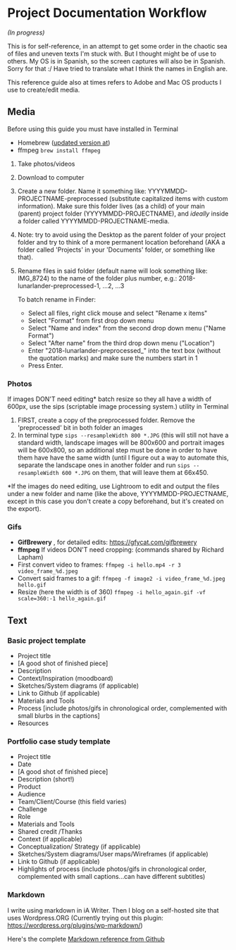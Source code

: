 # Project Documentation Workflow 
*(In progress)*

This is for self-reference, in an attempt to get some order in the chaotic sea of files and uneven texts I'm stuck with. But I thought might be of use to others. My OS is in Spanish, so the screen captures will also be in Spanish. Sorry for that :/ Have tried to translate what I think the names in English are. 

This reference guide also at times refers to Adobe and Mac OS products I use to create/edit media. 

## Media 
Before using this guide you must have installed in Terminal
- Homebrew ([updated version at](https://brew.sh/))
- ffmpeg `brew install ffmpeg`

1. Take photos/videos
2. Download to computer
3. Create a new folder. Name it something like: YYYYMMDD-PROJECTNAME-preprocessed (substitute capitalized items with custom information). Make sure this folder lives (as a child) of your main (parent) project folder (YYYYMMDD-PROJECTNAME), and *ideally* inside a folder called YYYYMMDD-PROJECTNAME-media.
4. Note: try to avoid using the Desktop as the parent folder of 
your project folder and try to think of a more permanent location beforehand (AKA a folder called 'Projects' in your 'Documents' folder, or something like that).

5. Rename files in said folder (default name will look something like: IMG_8724) to the name of the folder plus number, e.g.: 2018-lunarlander-preprocessed-1, ...2, ...3
	
	To batch rename in Finder: 
	- Select all files, right click mouse and select "Rename x items"
	- Select "Format" from first drop down menu 
	- Select "Name and index" from the second drop down menu ("Name Format")
	- Select "After name" from the third drop down menu ("Location")
	- Enter "2018-lunarlander-preprocessed_" into the text box (without the quotation marks) and make sure the numbers start in 1
	- Press Enter.

### Photos
If images DON'T need editing* batch resize so they all have a width of 600px, use the sips (scriptable image processing system.) utility in Terminal 
1. FIRST, create a copy of the preprocessed folder. Remove the 'preprocessed' bit in both folder an images 
2. In terminal type `sips --resampleWidth 800 *.JPG` (this will still not have a standard width, landscape images will be 800x600 and portrait images will be 600x800, so an additional step must be done in order to have them have have the same width (until I figure out a way to automate this, separate the landscape ones in another folder and run `sips --resampleWidth 600 *.JPG` on them, that will leave them at 66x450.

*If the images do need editing, use Lightroom to edit and output the files under a new folder and name (like the above, YYYYMMDD-PROJECTNAME, except in this case you don't create a copy beforehand, but it's created on the export). 

### Gifs
- **GifBrewery** , for detailed edits: https://gfycat.com/gifbrewery
- **ffmpeg** If videos DON'T need cropping: 
(commands shared by Richard Lapham)
- First convert video to frames: `ffmpeg -i hello.mp4 -r 3 video_frame_%d.jpeg`
- Convert said frames to a gif: `ffmpeg -f image2 -i video_frame_%d.jpeg hello.gif`
- Resize (here the width is of 360) `ffmpeg -i hello_again.gif -vf scale=360:-1 hello_again.gif`


## Text 

### Basic project template 
- Project title
- [A good shot of finished piece]
- Description
- Context/Inspiration (moodboard)
- Sketches/System diagrams (if applicable)
- Link to Github (if applicable)
- Materials and Tools 
- Process [include photos/gifs in chronological order, complemented with small blurbs in the captions]
- Resources 

### Portfolio case study template
- Project title
- Date
- [A good shot of finished piece]
- Description (short!)
- Product
- Audience
- Team/Client/Course (this field varies)
- Challenge
- Role
- Materials and Tools 
- Shared credit /Thanks
- Context (if applicable)
- Conceptualization/ Strategy (if applicable) 
- Sketches/System diagrams/User maps/Wireframes (if applicable)
- Link to Github (if applicable)
- Highlights of process (include photos/gifs in chronological order, complemented with small captions...can have different subtitles)


### Markdown
I write using markdown in iA Writer. Then I blog on a self-hosted site that uses Wordpress.ORG (Currently trying out this plugin: https://wordpress.org/plugins/wp-markdown/)

Here's the complete [Markdown reference from Github](https://help.github.com/articles/basic-writing-and-formatting-syntax/)
